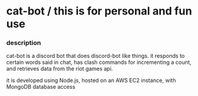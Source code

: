 # cat-bot / this is for personal and fun use

### description
cat-bot is a discord bot that does discord-bot like things. it responds to certain words said in chat, has clash commands for incrementing a count, and retrieves data from the riot games api.

it is developed using Node.js, hosted on an AWS EC2 instance, with MongoDB database access
